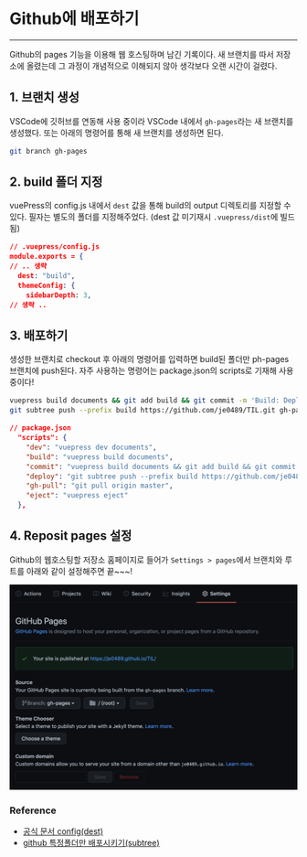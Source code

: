 # Github에 배포하기

<hr>

Github의 pages 기능을 이용해 웹 호스팅하며 남긴 기록이다. 새 브랜치를 따서 저장소에 올렸는데 그 과정이 개념적으로 이해되지 않아 생각보다 오랜 시간이 걸렸다.

## 1. 브랜치 생성

VSCode에 깃허브를 연동해 사용 중이라 VSCode 내에서 `gh-pages`라는 새 브랜치를 생성했다. 또는 아래의 명령어를 통해 새 브랜치를 생성하면 된다.

```sh
git branch gh-pages
```

## 2. build 폴더 지정

vuePress의 config.js 내에서 `dest` 값을 통해 build의 output 디렉토리를 지정할 수 있다. 필자는 별도의 폴더를 지정해주었다. (dest 값 미기재시 `.vuepress/dist`에 빌드됨)

```json {4}
// .vuepress/config.js
module.exports = {
// .. 생략
  dest: "build",
  themeConfig: {
    sidebarDepth: 3,
// 생략 ..
```

## 3. 배포하기

생성한 브랜치로 checkout 후 아래의 명령어를 입력하면 build된 폴더만 ph-pages 브랜치에 push된다. 자주 사용하는 명령어는 package.json의 scripts로 기재해 사용 중이다!

```sh
vuepress build documents && git add build && git commit -m 'Build: Deploy'
git subtree push --prefix build https://github.com/je0489/TIL.git gh-pages
```

```json {5-6}
// package.json
  "scripts": {
    "dev": "vuepress dev documents",
    "build": "vuepress build documents",
    "commit": "vuepress build documents && git add build && git commit -m 'Build: Deploy'",
    "deploy": "git subtree push --prefix build https://github.com/je0489/TIL.git gh-pages",
    "gh-pull": "git pull origin master",
    "eject": "vuepress eject"
  },
```

## 4. Reposit pages 설정

Github의 웹호스팅할 저장소 홈페이지로 들어가 `Settings > pages`에서 브랜치와 루트를 아래와 같이 설정해주면 끝~~~!

![Github_pages_setting](../image/vuepress/gh_pages_setting.png)

### Reference

- [공식 문서 config(dest)](https://vuepress.vuejs.org/config/#dest)
- [github 특정폴더만 배포시키기(subtree)](https://www.imkh.dev/github-pages-subtree/)
